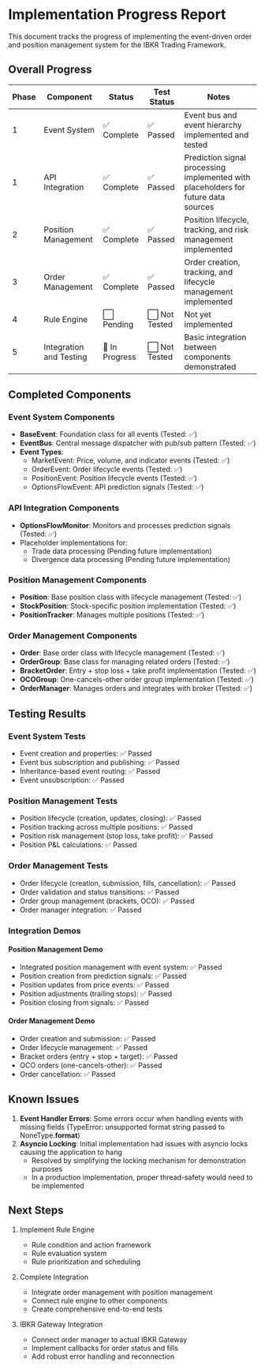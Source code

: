 # Implementation Progress Report

This document tracks the progress of implementing the event-driven order and position management system for the IBKR Trading Framework.

## Overall Progress

| Phase | Component | Status | Test Status | Notes |
|-------|-----------|--------|------------|-------|
| 1 | Event System | ✅ Complete | ✅ Passed | Event bus and event hierarchy implemented and tested |
| 1 | API Integration | ✅ Complete | ✅ Passed | Prediction signal processing implemented with placeholders for future data sources |
| 2 | Position Management | ✅ Complete | ✅ Passed | Position lifecycle, tracking, and risk management implemented |
| 3 | Order Management | ✅ Complete | ✅ Passed | Order creation, tracking, and lifecycle management implemented |
| 4 | Rule Engine | ⬜ Pending | ⬜ Not Tested | Not yet implemented |
| 5 | Integration and Testing | 🔄 In Progress | ⬜ Not Tested | Basic integration between components demonstrated |

## Completed Components

### Event System Components

- **BaseEvent**: Foundation class for all events (Tested: ✅)
- **EventBus**: Central message dispatcher with pub/sub pattern (Tested: ✅)
- **Event Types**:
  - MarketEvent: Price, volume, and indicator events (Tested: ✅)
  - OrderEvent: Order lifecycle events (Tested: ✅)
  - PositionEvent: Position lifecycle events (Tested: ✅)
  - OptionsFlowEvent: API prediction signals (Tested: ✅)

### API Integration Components

- **OptionsFlowMonitor**: Monitors and processes prediction signals (Tested: ✅)
- Placeholder implementations for:
  - Trade data processing (Pending future implementation)
  - Divergence data processing (Pending future implementation)

### Position Management Components

- **Position**: Base position class with lifecycle management (Tested: ✅)
- **StockPosition**: Stock-specific position implementation (Tested: ✅)
- **PositionTracker**: Manages multiple positions (Tested: ✅)

### Order Management Components

- **Order**: Base order class with lifecycle management (Tested: ✅)
- **OrderGroup**: Base class for managing related orders (Tested: ✅)
- **BracketOrder**: Entry + stop loss + take profit implementation (Tested: ✅)
- **OCOGroup**: One-cancels-other order group implementation (Tested: ✅)
- **OrderManager**: Manages orders and integrates with broker (Tested: ✅)

## Testing Results

### Event System Tests

- Event creation and properties: ✅ Passed
- Event bus subscription and publishing: ✅ Passed
- Inheritance-based event routing: ✅ Passed
- Event unsubscription: ✅ Passed

### Position Management Tests

- Position lifecycle (creation, updates, closing): ✅ Passed
- Position tracking across multiple positions: ✅ Passed
- Position risk management (stop loss, take profit): ✅ Passed
- Position P&L calculations: ✅ Passed

### Order Management Tests

- Order lifecycle (creation, submission, fills, cancellation): ✅ Passed
- Order validation and status transitions: ✅ Passed
- Order group management (brackets, OCO): ✅ Passed
- Order manager integration: ✅ Passed

### Integration Demos

#### Position Management Demo
- Integrated position management with event system: ✅ Passed
- Position creation from prediction signals: ✅ Passed
- Position updates from price events: ✅ Passed
- Position adjustments (trailing stops): ✅ Passed
- Position closing from signals: ✅ Passed

#### Order Management Demo
- Order creation and submission: ✅ Passed
- Order lifecycle management: ✅ Passed
- Bracket orders (entry + stop + target): ✅ Passed
- OCO orders (one-cancels-other): ✅ Passed
- Order cancellation: ✅ Passed

## Known Issues

1. **Event Handler Errors**: Some errors occur when handling events with missing fields (TypeError: unsupported format string passed to NoneType.__format__)
2. **Asyncio Locking**: Initial implementation had issues with asyncio locks causing the application to hang
   - Resolved by simplifying the locking mechanism for demonstration purposes
   - In a production implementation, proper thread-safety would need to be implemented

## Next Steps

1. Implement Rule Engine
   - Rule condition and action framework
   - Rule evaluation system
   - Rule prioritization and scheduling

2. Complete Integration
   - Integrate order management with position management
   - Connect rule engine to other components
   - Create comprehensive end-to-end tests

3. IBKR Gateway Integration
   - Connect order manager to actual IBKR Gateway
   - Implement callbacks for order status and fills
   - Add robust error handling and reconnection